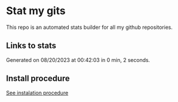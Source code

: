 # Stat my gits

This repo is an automated stats builder for all my github repositories.

## Links to stats


Generated on 08/20/2023 at 00:42:03 in 0 min, 2 seconds.

## Install procedure

[See instalation procedure](./src/install.md)
